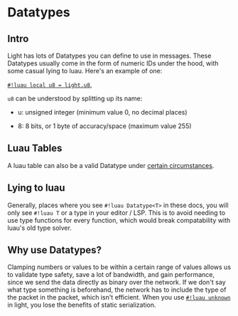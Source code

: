 # Datatypes

## Intro

Light has lots of Datatypes you can define to use in messages.
These Datatypes usually come in the form of numeric IDs under the hood, with some casual lying to luau.
Here's an example of one:

[`#!luau local u8 = light.u8`](./numbers/uints.md),

`u8` can be understood by splitting up its name:

- u: unsigned integer (minimum value 0, no decimal places)

- 8: 8 bits, or 1 byte of accuracy/space (maximum value 255)

## Luau Tables

A luau table can also be a valid Datatype under [certain circumstances](./generics/tables/index.md).

## Lying to luau

Generally, places where you see `#!luau Datatype<T>` in these docs, you will only see `#!luau T` or a type in your
editor / LSP. This is to avoid needing to use type functions for every function, which would break compatability with
luau's old type solver.

## Why use Datatypes?

Clamping numbers or values to be within a certain range of values allows us to validate type safety, save a lot of bandwidth, and gain performance, since we
send the data directly as binary over the network. If we don't say what type something is beforehand, the network has
to include the type of the packet in the packet, which isn't efficient. When you use
[`#!luau unknown`](./unknown.md) in light, you lose the benefits of static serialization.
